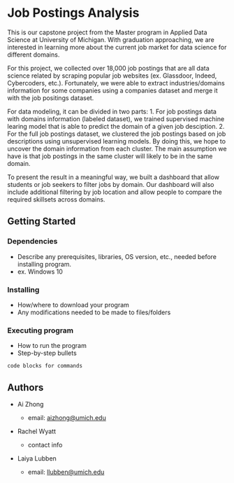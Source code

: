 # Job Postings Analysis

This is our capstone project from the Master program in Applied Data Science at University of Michigan. With graduation approaching, we are interested in learning more about the current job market for data science for different domains. 

For this project, we collected over 18,000 job postings that are all data science related by scraping popular job websites (ex. Glassdoor, Indeed, Cybercoders, etc.).  Fortunately, we were able to extract industries/domains information for some companies using a companies dataset and merge it with the job positings dataset.

For data modeling, it can be divided in two parts:
     1. For job postings data with domains information (labeled dataset), we trained supervised machine learing model that is able to predict the domain of a given job desciption. 
     2. For the full job postings dataset, we clustered the job postings based on job descriptions using unsupervised learning models. By doing this, we hope to uncover the domain information from each cluster. The main assumption we have is that job postings in the same cluster will likely to be in the same domain.  

To present the result in a meaningful way, we built a dashboard that allow students or job seekers to filter jobs by domain. Our dashboard will also include additional filtering by job location and allow people to compare the required skillsets across domains. 

## Getting Started

### Dependencies

* Describe any prerequisites, libraries, OS version, etc., needed before installing program.
* ex. Windows 10

### Installing

* How/where to download your program
* Any modifications needed to be made to files/folders

### Executing program

* How to run the program
* Step-by-step bullets
```
code blocks for commands
```

## Authors

* Ai Zhong
    * email: aizhong@umich.edu

* Rachel Wyatt 
    * contact info 

* Laiya Lubben
    * email: llubben@umich.edu
